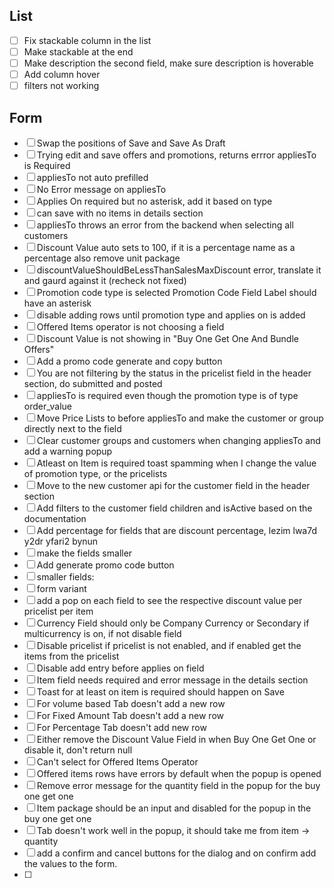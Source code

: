 ## List
- [ ] Fix stackable  column in the list
- [ ] Make stackable at the end 
- [ ] Make description the second field, make sure description is hoverable 
- [ ] Add column hover
- [ ] filters not working

## Form
- [ ] Swap the positions of Save and Save As Draft
- [ ] Trying edit and save offers and promotions, returns errror appliesTo is Required
- [ ] appliesTo not auto prefilled 
- [ ] No Error message on appliesTo
- [ ] Applies On required but no asterisk, add it based on type
- [ ] can save with no items in details section
- [ ] appliesTo throws an error from the backend when selecting all customers 
- [ ] Discount Value auto sets to 100, if it is a percentage name as a percentage also remove unit package
- [ ] discountValueShouldBeLessThanSalesMaxDiscount error, translate it and gaurd against it (recheck not fixed)
- [ ] Promotion code type is selected Promotion Code Field Label should have an asterisk 
- [ ] disable adding rows until promotion type and applies on is added
- [ ] Offered Items operator is not choosing a field
- [ ] Discount Value is not showing in "Buy One Get One And Bundle Offers"
- [ ] Add a promo code generate and copy button
- [ ] You are not filtering by the status in the pricelist field in the header section, do submitted and posted
- [ ] appliesTo is required even though the promotion type is of type order_value
- [ ] Move Price Lists to before appliesTo and make the customer or group directly next to the field
- [ ] Clear customer groups and customers when changing appliesTo and add a warning popup
- [ ] Atleast on Item is required toast spamming when I change the value of promotion type, or the pricelists
- [ ] Move to the new customer api for the customer field in the header section
- [ ] Add filters to the customer field children and isActive based on the documentation
- [ ] Add percentage for fields that are discount percentage, lezim lwa7d y2dr yfari2 bynun
- [ ] make the fields smaller
- [ ] Add generate promo code button
- [ ] smaller fields:
- [ ] form variant 
- [ ] add a pop on each field to see the respective discount value per pricelist per item
- [ ] Currency Field should only be Company Currency or Secondary if multicurrency is on, if not disable field 
- [ ] Disable pricelist if pricelist is not enabled, and if enabled get the items from the pricelist
- [ ] Disable add entry before applies on field
- [ ] Item field needs required and error message in the details section
- [ ] Toast for at least on item is required should happen on Save
- [ ] For volume based Tab doesn't add a new row
- [ ] For Fixed Amount Tab doesn't add a new row
- [ ] For Percentage Tab doesn't add new row
- [ ] Either remove the Discount Value Field in when Buy One Get One or disable it, don't return null
- [ ] Can't select for Offered Items Operator
- [ ] Offered items rows have errors by default when the popup is opened
- [ ] Remove error message for the quantity field in the popup for the buy one get one 
- [ ] Item package should be an input and disabled for the popup in the buy one get one
- [ ] Tab doesn't work well in the popup, it should take me from item -> quantity
- [ ] add a confirm and cancel buttons for the dialog and on confirm add the values to the form.
- [ ] 